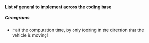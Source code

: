 #### List of general to implement across the coding base

##### Circograms
- Half the computation time, by only looking in the direction that the vehicle is moving!
